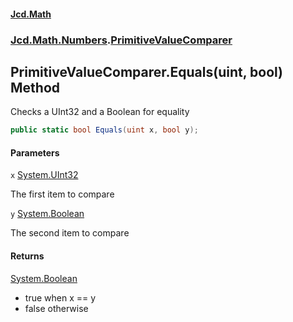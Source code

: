 #### [Jcd.Math](index.md 'index')
### [Jcd.Math.Numbers](Jcd.Math.Numbers.md 'Jcd.Math.Numbers').[PrimitiveValueComparer](Jcd.Math.Numbers.PrimitiveValueComparer.md 'Jcd.Math.Numbers.PrimitiveValueComparer')

## PrimitiveValueComparer.Equals(uint, bool) Method

Checks a UInt32 and a Boolean for equality

```csharp
public static bool Equals(uint x, bool y);
```
#### Parameters

<a name='Jcd.Math.Numbers.PrimitiveValueComparer.Equals(uint,bool).x'></a>

`x` [System.UInt32](https://docs.microsoft.com/en-us/dotnet/api/System.UInt32 'System.UInt32')

The first item to compare

<a name='Jcd.Math.Numbers.PrimitiveValueComparer.Equals(uint,bool).y'></a>

`y` [System.Boolean](https://docs.microsoft.com/en-us/dotnet/api/System.Boolean 'System.Boolean')

The second item to compare

#### Returns
[System.Boolean](https://docs.microsoft.com/en-us/dotnet/api/System.Boolean 'System.Boolean')  
*  true when x == y  
*  false otherwise